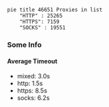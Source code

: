 
```mermaid
pie title 46651 Proxies in list
    "HTTP" : 25265
    "HTTPS": 7159
    "SOCKS" : 19551
```

### Some Info
#### Average Timeout

- mixed: 3.0s
- http: 1.5s
- https: 8.5s
- socks: 6.2s